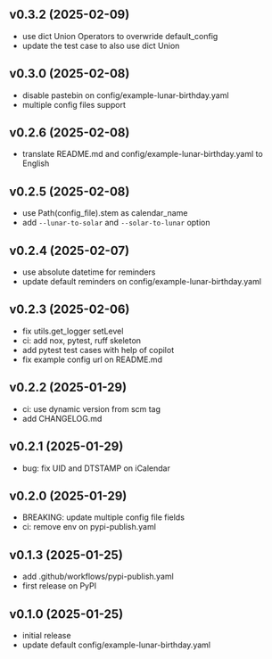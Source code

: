 ## v0.3.2 (2025-02-09)

- use dict Union Operators to overwride default_config
- update the test case to also use dict Union

## v0.3.0 (2025-02-08)

- disable pastebin on config/example-lunar-birthday.yaml
- multiple config files support

## v0.2.6 (2025-02-08)

- translate README.md and config/example-lunar-birthday.yaml to English

## v0.2.5 (2025-02-08)

- use Path(config_file).stem as calendar_name
- add `--lunar-to-solar` and `--solar-to-lunar` option

## v0.2.4 (2025-02-07)

- use absolute datetime for reminders
- update default reminders on config/example-lunar-birthday.yaml

## v0.2.3 (2025-02-06)

- fix utils.get_logger setLevel
- ci: add nox, pytest, ruff skeleton
- add pytest test cases with help of copilot
- fix example config url on README.md

## v0.2.2 (2025-01-29)

- ci: use dynamic version from scm tag
- add CHANGELOG.md

## v0.2.1 (2025-01-29)

- bug: fix UID and DTSTAMP on iCalendar

## v0.2.0 (2025-01-29)

- BREAKING: update multiple config file fields
- ci: remove env on pypi-publish.yaml

## v0.1.3 (2025-01-25)

- add .github/workflows/pypi-publish.yaml
- first release on PyPI

## v0.1.0 (2025-01-25)

- initial release
- update default config/example-lunar-birthday.yaml
